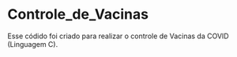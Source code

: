 # Controle_de_Vacinas
Esse códido foi criado para realizar o controle de Vacinas da COVID (Linguagem C).
